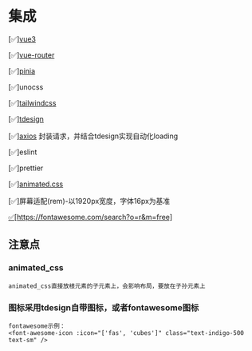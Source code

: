 # 集成
[✅][vue3](https://cn.vuejs.org/guide/introduction.html)

[✅][vue-router](https://router.vuejs.org/zh/guide/)

[✅][pinia](https://pinia.vuejs.org/zh/introduction.html)

[✅]unocss

[✅][tailwindcss](https://www.tailwindcss.cn/docs/installation) 

[✅][tdesign](https://tdesign.tencent.com/vue-next/overview) 

[✅][axios](https://axios-http.com/zh/docs/intro) 封装请求，并结合tdesign实现自动化loading

[✅]eslint

[✅]prettier

[✅][animated.css](https://animate.style/)

[✅]屏幕适配(rem)-以1920px宽度，字体16px为基准

[✅](fontawesome)[https://fontawesome.com/search?o=r&m=free]

## 注意点
### animated_css 
    animated_css直接放根元素的子元素上，会影响布局，要放在子孙元素上

### 图标采用tdesign自带图标，或者fontawesome图标
    fontawesome示例：
    <font-awesome-icon :icon="['fas', 'cubes']" class="text-indigo-500 text-sm" />

